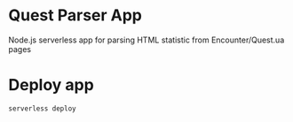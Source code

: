 # Quest Parser App
Node.js serverless app for parsing HTML statistic from Encounter/Quest.ua pages

# Deploy app
`serverless deploy`